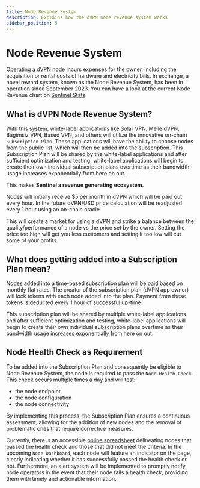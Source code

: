 ```yaml
---
title: Node Revenue System
description: Explains how the dVPN node revenue system works
sidebar_position: 5
---
```


# Node Revenue System

[Operating a dVPN node](/node-setup) incurs expenses for the owner, including the acquisition or rental costs of hardware and electricity bills. In exchange, a novel reward system, known as the Node Revenue System, has been in operation since September 2023. You can have a look at the current Node Revenue chart on [Sentinel Stats](https://stats.sentinel.co)

## What is dVPN Node Revenue System?

With this system, white-label applications like Solar VPN, Meile dVPN, Bagimsiz VPN, Based VPN, and others will utilize the innovative on-chain `Subscription Plan`. These applications will have the ability to choose nodes from the public list, which will then be added into the subscription.
This Subscription Plan will be shared by the white-label applications and after sufficient optimization and testing, white-label applications will begin to create their own individual subscription plans overtime as their bandwidth usage increases exponentially from here on out.

This makes **Sentinel a revenue generating ecosystem**.

Nodes will initially receive $5 per month in dVPN which will be paid out every hour. In the future dVPN/USD price calculation will be readjusted every 1 hour using an on-chain oracle.

This will create a market for using a dVPN and strike a balance between the quality/performance of a node vs the price set by the owner. Setting the price too high will get you less customers and setting it too low will cut some of your profits.

## What does getting added into a Subscription Plan mean? 

Nodes added into a time-based subscription plan will be paid based on monthly flat rates. The creator of the subscription plan (dVPN app owner) will lock tokens with each node added into the plan. Payment from these tokens is deducted every 1 hour of successful up-time

This subscription plan will be shared by multiple white-label applications and after sufficient optimization and testing, white-label applications will begin to create their own individual subscription plans overtime as their bandwidth usage increases exponentially from here on out.

## Node Health Check as Requirement

To be added into the Subscription Plan and consequently be eligible to Node Revenue System, the node is required to pass the `Node Health Check`.
This check occurs multiple times a day and will test:
- the node endpoint
- the node configuration
- the node connectivity

By implementing this process, the Subscription Plan ensures a continuous assessment, allowing for the addition of new nodes and the removal of problematic ones that require corrective measures.

Currently, there is an accessible [online spreadsheet](https://docs.google.com/spreadsheets/d/1rJgW_xjmvtEWjn6eMpkrlXtdpxy-TRPRpxRAHCVE_vs/edit?pli=1#gid=0) delineating nodes that passed the health check and those that did not meet the criteria. In the upcoming `Node Dashboard`, each node will feature an indicator on the page, clearly indicating whether it has successfully passed the health check or not. Furthermore, an alert system will be implemented to promptly notify node operators in the event that their node fails a health check, providing them with timely and actionable information.
